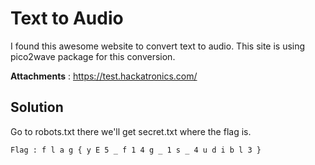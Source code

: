 # Text to Audio

I found this awesome website to convert text to audio. This site is using pico2wave package for this conversion. 

**Attachments** : 
https://test.hackatronics.com/

## Solution

Go to robots.txt there we'll get secret.txt where the flag is.

```
Flag : f l a g { y E 5 _ f 1 4 g _ 1 s _ 4 u d i b l 3 }
```
